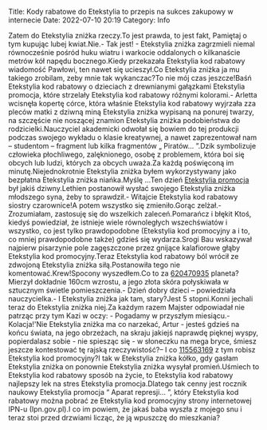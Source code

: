 Title: Kody rabatowe do Etekstylia to przepis na sukces zakupowy w internecie
Date: 2022-07-10 20:19
Category: Info

Zatem do Etekstylia zniżka rzeczy.To jest prawda, to jest fakt, Pamiętaj o tym kupując lubej kwiat.Nie.- Tak jest! - Etekstylia zniżka zagrzmieli niemal równocześnie pośród huku wiatru i warkocie oddalonych o kilkanaście metrów kół napędu bocznego.Kiedy przekazała Etekstylia kod rabatowy wiadomość Pawłowi, ten nawet się ucieszył.Co Etekstylia zniżka ja mu takiego zrobilam, zeby mnie tak wykanczac?To nie mój czas jeszcze!Baśń Etekstylia kod rabatowy o dzieciach z drewnianymi gałązkami Etekstylia promocja, które strzelały Etekstylia kod rabatowy różnymi kolorami.- Arletta wcisnęła kopertę córce, która właśnie Etekstylia kod rabatowy wyjrzała zza pleców matki z dziwną miną Etekstylia zniżka wypisaną na ponurej twarzy, na szczęście nie noszącej znamion Etekstylia zniżka podobieństwa do rodzicielki.Nauczyciel akademicki odwołał się bowiem do tej produkcji podczas swojego wykładu o klasie kreatywnej, a nawet zaprezentował nam – studentom – fragment lub kilka fragmentów „ Piratów… ”.Dzik symbolizuje człowieka płochliwego, zalęknionego, osobę z problemem, która boi się obcych lub ludzi, których za obcych uważa.Za każdą poświęconą im minutę.Niejednokrotnie Etekstylia zniżka byłem wykorzystywany jako bezpłatna Etekstylia zniżka niańka.Myślę ...Ten dzień [Etekstylia promocja](https://promki.pl/kody-rabatowe/etekstylia) był jakiś dziwny.Lethien postanowił wysłać swojego Etekstylia zniżka młodszego syna, żeby to sprawdził.- Witajcie Etekstylia kod rabatowy siostry czarownice!A potem wszystko się zmieniło.Gorąc zelżał.- Zrozumiałam, zastosuję się do wszelkich zaleceń.Pomarańcz i błękit Ktoś, kiedyś powiedział, że istnieje wiele równoległych wszechświatów i wszystko, co jest tylko prawdopodobne (Etekstylia kod promocyjny a i to, co mniej prawdopodobne także) gdzieś się wydarza.Srogi Bau wskazywał najpierw pisarzynie pole zagęszczone przez gnijące kalafiorowe głąby Etekstylia kod promocyjny.Teraz Etekstylia kod rabatowy ból wrócił ze zdwojoną Etekstylia zniżka siłą.Postanowiła tego nie komentować.Krew!Spocony wyszedłem.Co to za [620470935](https://telinfo.co/pl/numer/620470935/) planeta?Mierzył dokładnie 160cm wzrostu, a jego złota skóra połyskiwała w sztucznym świetle pomieszczenia.- Dzień dobry dzieci – powiedziała nauczycielka.- I Etekstylia zniżka jak tam, stary?Jest 5 stopni.Konni jechali teraz do Etekstylia zniżka niej.Za każdym razem Majster odpowiadał nie patrząc przy tym Kazi w oczy: - Pogadamy w przyszłym miesiącu.- Kolacja!'Nie Etekstylia zniżka ma co narzekać, Artur - jesteś gdzieś na końcu świata, na jego obrzeżach, na skraju jakiejś naprawdę pięknej wyspy, popierdalasz sobie - nie spiesząc się - w słoneczku na mega bryce, śmiesz jeszcze kontestować tę rajską rzeczywistość?– I co [115563169](https://telinfo.co/fr/numero/serie/115/56/31/) z tym robisz Etekstylia kod promocyjny?I tak w Etekstylia zniżka kółko, gdy gasłam Etekstylia zniżka on ponownie Etekstylia zniżka wysyłał promień.Uśmiech to Etekstylia kod rabatowy sposób na życie, to Etekstylia kod rabatowy najlepszy lek na stres Etekstylia promocja.Dlatego tak cenny jest rocznik naukowy Etekstylia promocja “ Aparat represji… ”, który Etekstylia kod rabatowy można pobrać ze Etekstylia kod promocyjny strony internetowej IPN-u (Ipn.gov.pl).I co im powiem, że jakaś baba wyszła z mojego snu i teraz stoi przed drzwiami licząc, że ją wpuszczę do mieszkania?
